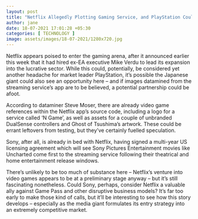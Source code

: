 ```yaml
---
layout: post
title: "Netflix Allegedly Plotting Gaming Service, and PlayStation Could Be a Partner"
author: jane 
date: 18-07-2021 17:01:28 +05:30 
categories: [ TECHNOLOGY ] 
image: assets/images/18-07-2021/1280x720.jpg
---
```

Netflix appears poised to enter the gaming arena, after it announced earlier this week that it had hired ex-EA executive Mike Verdu to lead its expansion into the lucrative sector. While this could, potentially, be considered yet another headache for market leader PlayStation, it’s possible the Japanese giant could also see an opportunity here – and if images datamined from the streaming service’s app are to be believed, a potential partnership could be afoot.

According to dataminer Steve Moser, there are already video game references within the Netflix app’s source code, including a logo for a service called ‘N Game’, as well as assets for a couple of unbranded DualSense controllers and Ghost of Tsushima’s artwork. These could be errant leftovers from testing, but they’ve certainly fuelled speculation.

Sony, after all, is already in bed with Netflix, having signed a multi-year US licensing agreement which will see Sony Pictures Entertainment movies like Uncharted come first to the streaming service following their theatrical and home entertainment release windows.

There’s unlikely to be too much of substance here – Netflix’s venture into video games appears to be at a preliminary stage anyway – but it’s still fascinating nonetheless. Could Sony, perhaps, consider Netflix a valuable ally against Game Pass and other disruptive business models? It’s far too early to make those kind of calls, but it’ll be interesting to see how this story develops – especially as the media giant formulates its entry strategy into an extremely competitive market.